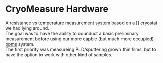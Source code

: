 # CryoMeasure Hardware
A resistance vs temperature measurement system based on a [] cryostat we had lying around.
<br>
The goal was to have the ability to counduct a basic preliminary measurement before using our more capble (but much more occupied) [ppms](https://www.qdusa.com/products/dynacool.html) system.<br>
The first priority was measureing PLD/sputtering grown thin films, but to have the option to work with other kind of samples. 
